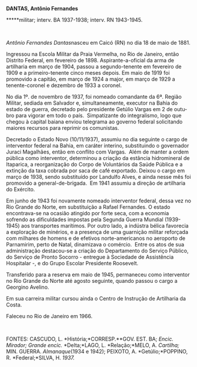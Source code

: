 **DANTAS, Antônio Fernandes**

**\***militar; interv. BA 1937-1938; interv. RN 1943-1945.

 

*Antônio Fernandes Dantas*nasceu em Cai­có (RN) no dia 18 de maio de
1881.

Ingressou na Escola Militar da Praia Ver­melha, no Rio de Janeiro, então
Distrito Fe­deral, em fevereiro de 1898. Aspirante-a-ofi­cial da arma de
artilharia em março de 1904, passou a segundo-tenente em fevereiro de
1909 e a primeiro-tenente cinco meses depois. Em maio de 1919 foi
promovido a capitão, em março de 1924 a major, em março de 1929 a
tenente-coronel e dezembro de 1933 a coronel.

No dia 1º. de novembro de 1937, foi no­meado comandante da 6ª. Região
Militar, se­diada em Salvador e, simultaneamente, exe­cutor na Bahia do
estado de guerra, decretado pelo presidente Getúlio Vargas em 2 de
outu­bro para vigorar em todo o país.  Simpatizante do integralismo,
logo que chegou à capital baiana enviou telegrama ao governo federal
solicitando maiores recursos para reprimir os comunistas.

Decretado o Estado Novo (10/11/1937), assumiu no dia seguinte o cargo de
interven­tor federal na Bahia, em caráter interino, subs­tituindo o
governador Juraci Magalhães, então em conflito com Vargas.  Além de
manter a or­dem pública como interventor, determinou a criação da
estância hidromineral de Itaparica, a reorganização do Corpo de
Voluntários da Saúde Pública e a extinção da taxa cobrada por saca de
café exportado. Deixou o cargo em março de 1938, sendo substituído por
Landulfo Alves, e ainda nesse mês foi promo­vido a general-de-brigada. 
Em 1941 assumiu a direção de artilharia do Exército.

Em junho de 1943 foi novamente nomea­do interventor federal, dessa vez
no Rio Gran­de do Norte, em substituição a Rafael Fernan­des. O estado
encontrava-se na ocasião atingi­do por forte seca, com a economia
sofrendo as dificuldades impostas pela Segunda Guerra Mundial
(1939-1945) aos transportes maríti­mos. Por outro lado, a indústra
bélica favore­cia a exploração de minérios, e a presença de uma
guarnição militar reforçada com milhares de homens e de efetivos
norte-americanos no aeroporto de Parnamirim, perto de Natal, di­namizava
o comércio.  Entre os atos de sua administração destacou-se a criação do
De­partamento do Serviço Público, do Serviço de Pronto Socorro -
entregue à Sociedade de As­sistência Hospitalar -, e do Grupo Escolar
Presidente Roosevelt.

Transferido para a reserva em maio de 1945, permaneceu como interventor
no Rio Grande do Norte até agosto seguinte, quando passou o cargo a
Georgino Avelino.

Em sua carreira militar cursou ainda o Centro de Instrução de Artilharia
da Costa.

Faleceu no Rio de Janeiro em 1966.

 

FONTES: CASCUDO, L. *História;*CORRESP.**GOV. EST. BA; *Encic. Mirador;
Grande encic.* *Delta;*LAGO, L. *Relação;*MELO, A. *Cartilha;* MIN.
GUERRA. *Almanaque*(1934 e 1942); PEIXOTO, A. *Getúlio;*POPPINO, R.
*Federal;*SILVA, H. *1937.*

 
